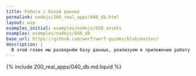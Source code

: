 ```yaml
---
title: Работа с базой данных
permalink: nodejs/200_real_apps/040_db.html
layout: wip
examples_initial: examples/nodejs/030_assets
examples: examples/nodejs/040_db
base_url: https://github.com/werf/werf-guides/blob/master/
description: |
  В этой главе мы развернём базу данных, реализуем в приложении работу с БД и настроим автоматическое выполнение миграций и инициализации БД.
---
```


{% include 200_real_apps/040_db.md.liquid %}
